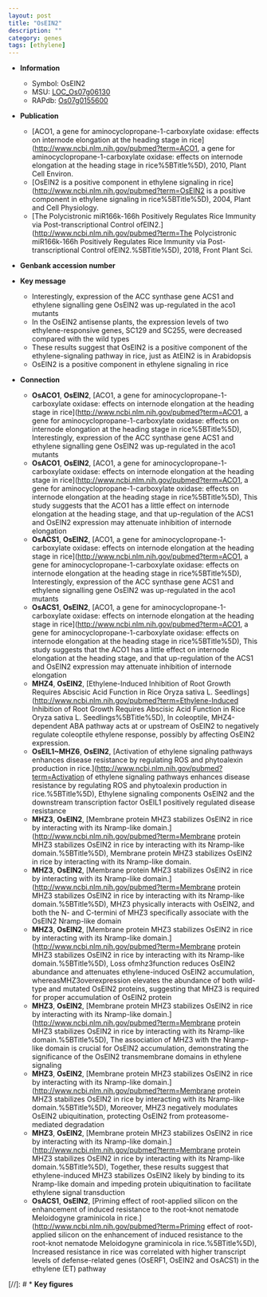 ```yaml
---
layout: post
title: "OsEIN2"
description: ""
category: genes
tags: [ethylene]
---
```


* **Information**  
    + Symbol: OsEIN2  
    + MSU: [LOC_Os07g06130](http://rice.plantbiology.msu.edu/cgi-bin/ORF_infopage.cgi?orf=LOC_Os07g06130)  
    + RAPdb: [Os07g0155600](http://rapdb.dna.affrc.go.jp/viewer/gbrowse_details/irgsp1?name=Os07g0155600)  

* **Publication**  
    + [ACO1, a gene for aminocyclopropane-1-carboxylate oxidase: effects on internode elongation at the heading stage in rice](http://www.ncbi.nlm.nih.gov/pubmed?term=ACO1, a gene for aminocyclopropane-1-carboxylate oxidase: effects on internode elongation at the heading stage in rice%5BTitle%5D), 2010, Plant Cell Environ.
    + [OsEIN2 is a positive component in ethylene signaling in rice](http://www.ncbi.nlm.nih.gov/pubmed?term=OsEIN2 is a positive component in ethylene signaling in rice%5BTitle%5D), 2004, Plant and Cell Physiology.
    + [The Polycistronic miR166k-166h Positively Regulates Rice Immunity via Post-transcriptional Control ofEIN2.](http://www.ncbi.nlm.nih.gov/pubmed?term=The Polycistronic miR166k-166h Positively Regulates Rice Immunity via Post-transcriptional Control ofEIN2.%5BTitle%5D), 2018, Front Plant Sci.

* **Genbank accession number**  

* **Key message**  
    + Interestingly, expression of the ACC synthase gene ACS1 and ethylene signalling gene OsEIN2 was up-regulated in the aco1 mutants
    + In the OsEIN2 antisense plants, the expression levels of two ethylene-responsive genes, SC129 and SC255, were decreased compared with the wild types
    + These results suggest that OsEIN2 is a positive component of the ethylene-signaling pathway in rice, just as AtEIN2 is in Arabidopsis
    + OsEIN2 is a positive component in ethylene signaling in rice

* **Connection**  
    + __OsACO1__, __OsEIN2__, [ACO1, a gene for aminocyclopropane-1-carboxylate oxidase: effects on internode elongation at the heading stage in rice](http://www.ncbi.nlm.nih.gov/pubmed?term=ACO1, a gene for aminocyclopropane-1-carboxylate oxidase: effects on internode elongation at the heading stage in rice%5BTitle%5D), Interestingly, expression of the ACC synthase gene ACS1 and ethylene signalling gene OsEIN2 was up-regulated in the aco1 mutants
    + __OsACO1__, __OsEIN2__, [ACO1, a gene for aminocyclopropane-1-carboxylate oxidase: effects on internode elongation at the heading stage in rice](http://www.ncbi.nlm.nih.gov/pubmed?term=ACO1, a gene for aminocyclopropane-1-carboxylate oxidase: effects on internode elongation at the heading stage in rice%5BTitle%5D), This study suggests that the ACO1 has a little effect on internode elongation at the heading stage, and that up-regulation of the ACS1 and OsEIN2 expression may attenuate inhibition of internode elongation
    + __OsACS1__, __OsEIN2__, [ACO1, a gene for aminocyclopropane-1-carboxylate oxidase: effects on internode elongation at the heading stage in rice](http://www.ncbi.nlm.nih.gov/pubmed?term=ACO1, a gene for aminocyclopropane-1-carboxylate oxidase: effects on internode elongation at the heading stage in rice%5BTitle%5D), Interestingly, expression of the ACC synthase gene ACS1 and ethylene signalling gene OsEIN2 was up-regulated in the aco1 mutants
    + __OsACS1__, __OsEIN2__, [ACO1, a gene for aminocyclopropane-1-carboxylate oxidase: effects on internode elongation at the heading stage in rice](http://www.ncbi.nlm.nih.gov/pubmed?term=ACO1, a gene for aminocyclopropane-1-carboxylate oxidase: effects on internode elongation at the heading stage in rice%5BTitle%5D), This study suggests that the ACO1 has a little effect on internode elongation at the heading stage, and that up-regulation of the ACS1 and OsEIN2 expression may attenuate inhibition of internode elongation
    + __MHZ4__, __OsEIN2__, [Ethylene-Induced Inhibition of Root Growth Requires Abscisic Acid Function in Rice Oryza sativa L. Seedlings](http://www.ncbi.nlm.nih.gov/pubmed?term=Ethylene-Induced Inhibition of Root Growth Requires Abscisic Acid Function in Rice Oryza sativa L. Seedlings%5BTitle%5D), In coleoptile, MHZ4-dependent ABA pathway acts at or upstream of OsEIN2 to negatively regulate coleoptile ethylene response, possibly by affecting OsEIN2 expression.
    + __OsEIL1~MHZ6__, __OsEIN2__, [Activation of ethylene signaling pathways enhances disease resistance by regulating ROS and phytoalexin production in rice.](http://www.ncbi.nlm.nih.gov/pubmed?term=Activation of ethylene signaling pathways enhances disease resistance by regulating ROS and phytoalexin production in rice.%5BTitle%5D), Ethylene signaling components OsEIN2 and the downstream transcription factor OsEIL1 positively regulated disease resistance
    + __MHZ3__, __OsEIN2__, [Membrane protein MHZ3 stabilizes OsEIN2 in rice by interacting with its Nramp-like domain.](http://www.ncbi.nlm.nih.gov/pubmed?term=Membrane protein MHZ3 stabilizes OsEIN2 in rice by interacting with its Nramp-like domain.%5BTitle%5D), Membrane protein MHZ3 stabilizes OsEIN2 in rice by interacting with its Nramp-like domain.
    + __MHZ3__, __OsEIN2__, [Membrane protein MHZ3 stabilizes OsEIN2 in rice by interacting with its Nramp-like domain.](http://www.ncbi.nlm.nih.gov/pubmed?term=Membrane protein MHZ3 stabilizes OsEIN2 in rice by interacting with its Nramp-like domain.%5BTitle%5D),  MHZ3 physically interacts with OsEIN2, and both the N- and C-termini of MHZ3 specifically associate with the OsEIN2 Nramp-like domain
    + __MHZ3__, __OsEIN2__, [Membrane protein MHZ3 stabilizes OsEIN2 in rice by interacting with its Nramp-like domain.](http://www.ncbi.nlm.nih.gov/pubmed?term=Membrane protein MHZ3 stabilizes OsEIN2 in rice by interacting with its Nramp-like domain.%5BTitle%5D),  Loss ofmhz3function reduces OsEIN2 abundance and attenuates ethylene-induced OsEIN2 accumulation, whereasMHZ3overexpression elevates the abundance of both wild-type and mutated OsEIN2 proteins, suggesting that MHZ3 is required for proper accumulation of OsEIN2 protein
    + __MHZ3__, __OsEIN2__, [Membrane protein MHZ3 stabilizes OsEIN2 in rice by interacting with its Nramp-like domain.](http://www.ncbi.nlm.nih.gov/pubmed?term=Membrane protein MHZ3 stabilizes OsEIN2 in rice by interacting with its Nramp-like domain.%5BTitle%5D),  The association of MHZ3 with the Nramp-like domain is crucial for OsEIN2 accumulation, demonstrating the significance of the OsEIN2 transmembrane domains in ethylene signaling
    + __MHZ3__, __OsEIN2__, [Membrane protein MHZ3 stabilizes OsEIN2 in rice by interacting with its Nramp-like domain.](http://www.ncbi.nlm.nih.gov/pubmed?term=Membrane protein MHZ3 stabilizes OsEIN2 in rice by interacting with its Nramp-like domain.%5BTitle%5D),  Moreover, MHZ3 negatively modulates OsEIN2 ubiquitination, protecting OsEIN2 from proteasome-mediated degradation
    + __MHZ3__, __OsEIN2__, [Membrane protein MHZ3 stabilizes OsEIN2 in rice by interacting with its Nramp-like domain.](http://www.ncbi.nlm.nih.gov/pubmed?term=Membrane protein MHZ3 stabilizes OsEIN2 in rice by interacting with its Nramp-like domain.%5BTitle%5D),  Together, these results suggest that ethylene-induced MHZ3 stabilizes OsEIN2 likely by binding to its Nramp-like domain and impeding protein ubiquitination to facilitate ethylene signal transduction
    + __OsACS1__, __OsEIN2__, [Priming effect of root-applied silicon on the enhancement of induced resistance to the root-knot nematode Meloidogyne graminicola in rice.](http://www.ncbi.nlm.nih.gov/pubmed?term=Priming effect of root-applied silicon on the enhancement of induced resistance to the root-knot nematode Meloidogyne graminicola in rice.%5BTitle%5D),  Increased resistance in rice was correlated with higher transcript levels of defense-related genes (OsERF1, OsEIN2 and OsACS1) in the ethylene (ET) pathway

[//]: # * **Key figures**  


